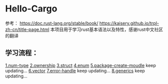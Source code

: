 # Hello-Cargo
参考：
https://doc.rust-lang.org/stable/book/
https://kaisery.github.io/trpl-zh-cn/title-page.html
本项目用于学习rust基本语法以及特性，感谢rust中文社区的翻译
## 学习流程：
[1.num-type](https://github.com/pingzhihe/Hello-Cargo/tree/master/num-type)
[2.ownership](https://github.com/pingzhihe/Hello-Cargo/tree/master/ownership)
[3.struct](https://github.com/pingzhihe/Hello-Cargo/tree/master/my-struct)
[4.enum](https://github.com/pingzhihe/Hello-Cargo/tree/master/my-enum)
[5.package-create-moudle](https://github.com/pingzhihe/Hello-Cargo/tree/master/package-create-module) keep updating...
[6.vector](https://github.com/pingzhihe/Hello-Cargo/tree/master/_vector)
[7.error-handle](https://github.com/pingzhihe/Hello-Cargo/tree/master/error-handle) keep updating...
[8.generics](https://github.com/pingzhihe/Hello-Cargo/tree/master/_generics) keep updating...
